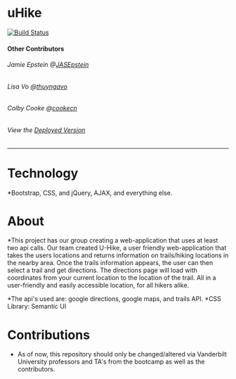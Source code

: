 # uHike



[![Build Status](https://travis-ci.org/joemccann/dillinger.svg?branch=master)](https://travis-ci.org/joemccann/dillinger)

#### Other Contributors

###### Jamie Epstein @[JASEpstein]
###### Lisa Vo @[thuyngavo]
###### Colby Cooke @[cookecn]  


######  View the [Deployed Version]


----

# Technology
*Bootstrap, CSS, and jQuery, AJAX, and everything else.

# About
*This project has our group creating a web-application that uses at least two api calls. Our team created U-Hike, a user friendly web-application that takes the users locations and returns information on trails/hiking locations in the nearby area. Once the trails information appears, the user can then select a trail and get directions. The directions page will load with coordinates from your current location to the location of the trail. All in a user-friendly and easily accessible location, for all hikers alike.  

*The api's used are: google directions, google maps, and trails API. 
*CSS Library: Semantic UI

# Contributions
* As of now, this repository should only be changed/altered via Vanderbilt University professors and TA's from the bootcamp as well as the contributors.

 [Deployed Version]: <https://mprestonsparks.github.io/uHike/>
 [JASEpstein]: <https://github.com/JASEpstein/>
 [thuyngavo]: <https://github.com/thuyngavo/>
 [cookecn]: <https://github.com/cookecn/>
